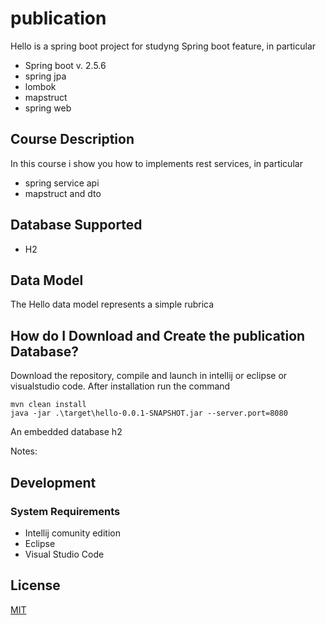 # publication

Hello is a spring boot project for studyng Spring boot feature, in particular

- Spring boot v. 2.5.6
- spring jpa
- lombok
- mapstruct
- spring web

## Course Description

In this course i show you how to implements rest services, in particular

- spring service api
- mapstruct and dto

## Database Supported

- H2

## Data Model

The Hello data model represents a simple rubrica

## How do I Download and Create the publication Database?

Download the repository, compile and launch in intellij or eclipse or visualstudio code.
After installation run the command

```
mvn clean install
java -jar .\target\hello-0.0.1-SNAPSHOT.jar --server.port=8080 
```

An embedded database h2

Notes:

## Development

### System Requirements

- Intellij comunity edition
- Eclipse
- Visual Studio Code

## License

[MIT](https://choosealicense.com/licenses/mit/)
